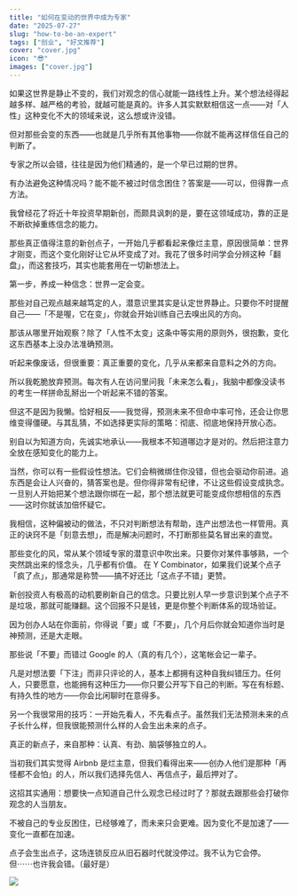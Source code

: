 ```yaml
---
title: "如何在变动的世界中成为专家"
date: "2025-07-27"
slug: "how-to-be-an-expert"
tags: ["创业", "好文推荐"]
cover: "cover.jpg"
icon: "😎"
images: ["cover.jpg"]
---
```

如果这世界是静止不变的，我们对观念的信心就能一路线性上升。某个想法经得起越多样、越严格的考验，就越可能是真的。许多人其实默默相信这一点——对「人性」这种变化不大的领域来说，这么想或许没错。



但对那些会变的东西——也就是几乎所有其他事物——你就不能再这样信任自己的判断了。



专家之所以会错，往往是因为他们精通的，是一个早已过期的世界。



有办法避免这种情况吗？能不能不被过时信念困住？答案是——可以，但得靠一点方法。



我曾经花了将近十年投资早期新创，而颇具讽刺的是，要在这领域成功，靠的正是不断砍掉重练信念的能力。



那些真正值得注意的新创点子，一开始几乎都看起来像烂主意，原因很简单：世界才刚变，而这个变化刚好让它从坏变成了对。我花了很多时间学会分辨这种「翻盘」，而这套技巧，其实也能套用在一切新想法上。



第一步，养成一种信念：世界一定会变。



那些对自己观点越来越笃定的人，潜意识里其实是认定世界静止。只要你不时提醒自己——「不是喔，它在变」，你就会开始训练自己去嗅出风的方向。



那该从哪里开始观察？除了「人性不太变」这条中等实用的原则外，很抱歉，变化这东西基本上没办法准确预测。



听起来像废话，但很重要：真正重要的变化，几乎从来都来自意料之外的方向。



所以我乾脆放弃预测。每次有人在访问里问我「未来怎么看」，我脑中都像没读书的考生一样拼命乱掰出一个听起来不错的答案。



但这不是因为我懒。恰好相反——我觉得，预测未来不但命中率可怜，还会让你思维变得僵硬。与其乱猜，不如选择更实际的策略：彻底、彻底地保持开放心态。



别自以为知道方向，先诚实地承认——我根本不知道哪边才是对的。然后把注意力全放在感知变化的能力上。



当然，你可以有一些假设性想法。它们会稍微绑住你没错，但也会驱动你前进。追东西是会让人兴奋的，猜答案也是。但你得非常有纪律，不让这些假设变成执念。
一旦别人开始把某个想法跟你绑在一起，那个想法就更可能变成你想相信的东西——这时你就该加倍怀疑它。



我相信，这种偏被动的做法，不只对判断想法有帮助，连产出想法也一样管用。真正的诀窍不是「刻意去想」，而是解决问题时，不打断那些莫名冒出来的直觉。



那些变化的风，常从某个领域专家的潜意识中吹出来。只要你对某件事够熟，一个突然跳出来的怪念头，几乎都有价值。
在 Y Combinator，如果我们说某个点子「疯了点」，那通常是称赞——搞不好还比「这点子不错」更赞。



新创投资人有极高的动机要刷新自己的信念。只要比别人早一步意识到某个点子不是垃圾，那就可能赚翻。这个回报不只是钱，更是你整个判断体系的现场验证。



因为创办人站在你面前，你得说「要」或「不要」，几个月后你就会知道你当时是神预测，还是大走眼。



那些说「不要」而错过 Google 的人（真的有几个），这笔帐会记一辈子。



凡是对想法要「下注」而非只评论的人，基本上都拥有这种自我纠错压力。任何人，只要愿意，也能拥有这种压力——你只要公开写下自己的判断。写在有标题、有持久性的地方——你会比闲聊时在意得多。



另一个我很常用的技巧：一开始先看人，不先看点子。虽然我们无法预测未来的点子长什么样，但我很能预测什么样的人会生出未来的点子。



真正的新点子，来自那种：认真、有劲、脑袋够独立的人。



当初我们其实觉得 Airbnb 是烂主意，但我们看得出来——创办人他们是那种「再怪都不会怕」的人，所以我们选择先信人、再信点子，最后押对了。



这招其实通用：想要快一点知道自己什么观念已经过时了？那就去跟那些会打破你观念的人当朋友。



不被自己的专业反困住，已经够难了，而未来只会更难。因为变化不是加速了——变化一直都在加速。



点子会生出点子，这场连锁反应从旧石器时代就没停过。我不认为它会停。
但⋯⋯也许我会错。（最好是）




![](https://prod-files-secure.s3.us-west-2.amazonaws.com/112d0858-5090-4d34-a606-b75eb8d65fd2/46476355-9cf3-4e99-9b7a-3531bc426380/1000202064.png?X-Amz-Algorithm=AWS4-HMAC-SHA256&X-Amz-Content-Sha256=UNSIGNED-PAYLOAD&X-Amz-Credential=ASIAZI2LB46676BTPMQV%2F20250908%2Fus-west-2%2Fs3%2Faws4_request&X-Amz-Date=20250908T161441Z&X-Amz-Expires=3600&X-Amz-Security-Token=IQoJb3JpZ2luX2VjEFgaCXVzLXdlc3QtMiJHMEUCIQDVuIHx8V3E788bJ5apVdzRrVy5GJH2L%2Fx1rq7X7W7Q5gIgAaPfIIx4UnS3uKBzX2qTF%2FcnOs8E5AMHKqm42HOEa50qiAQIwf%2F%2F%2F%2F%2F%2F%2F%2F%2F%2FARAAGgw2Mzc0MjMxODM4MDUiDEXiixemUz4zbXEbMCrcA42mlgDUnOUVP0VhofEMIiUx%2BuqhoggaPCFwT4T54hYJ%2BlEEAI2lVOgQKvmOSDNODmtZOjL8wdPq78iD1gK39xT%2Bw4dn8y8xhFo2hbm0rTzH96E%2BRLxzzc5%2BImm%2FISJSXcazKd6SpwD%2FNNyrpSbm%2Bw406vqZf6tuTzU0UPvOHwRbeUf6P68xH14xHDj685nJiHgBel%2FFZfILH3lFsD23%2BbzPtQHdQjBwXkzmu1N48pSDx%2FbDvDbkUQeqHdL%2BX7iOYvqWHT2%2B7ZXE4T8JYqF6rRvnxhBEBT7mCx%2FahIX1FGp1HbQfJHz38sE0kwdt7I2cczRz4FpOMsIFHZURcNc7nn7%2Bis6PDGxKyDRIRiZ65fzryVgplSRM8dTqiz7OR1bwH2%2F4c9EXlND%2BjEVHzjuGVtc3EhLWBrrPYdjIGYz3l4r8TQ2OSdv5AgQAKxiLQB2WY2%2F3xNtO%2FNGjduUndSAPlJzpPBEVnDEIo7gxPCgS9MA74Ov%2BK1WTeygoSeW4jx0rZkkKzRIPkjtgbHZGPAmawhNgoXay1c3ncoiLKs%2FtcbzIje5hMsGLTWIgTZGbERcQLw8Y%2Fd12euABzPYjLbqiUr5e9SIK%2BggYL2VuhAlJltNs8XHWoDv7r9gj2uSeMM3v%2B8UGOqUBdZ6AxBgNOwpQ920YvxR3jT4VXR2UZMfSUvosiOlN43YXgeM0Kium9RA1t2MY5VOROFm%2FMmpz85zGnDrtB%2B9vNu2Sdk3apMvgFxbNF5dF4iVXXRNwXaaWWs2SkQaSGCYaAlK%2FiLNv2ywtekClGzao8P394qnlmKFZ98bIW1LgMHk4rqZttQ%2FJE4P%2B8WTXE0hYTPBUCljrQB6cUngctVDslUXQY5sD&X-Amz-Signature=106a621789024af8080325f5086b0ed566d9ebd1d65b99c2b8b02e98074f4d0b&X-Amz-SignedHeaders=host&x-amz-checksum-mode=ENABLED&x-id=GetObject)

